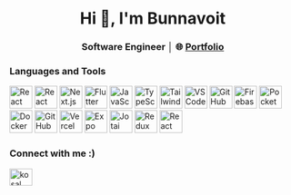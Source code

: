 <h1 align="center">Hi 👋, I'm Bunnavoit</h1>
<h3 align="center">
  Software Engineer  
  │  
  🌐 <a href="https://www.bunnavoit.me" target="_blank">Portfolio</a>
</h3>

### Languages and Tools

<p align="left">
    <img src="https://img.shields.io/badge/React%20Native-20232A?style=for-the-badge&logo=react&logoColor=61DAFB" alt="React Native" height="40"/>  
  <img src="https://img.shields.io/badge/React-20232A?style=for-the-badge&logo=react&logoColor=61DAFB" alt="React" height="40"/>
  <img src="https://img.shields.io/badge/Next.js-000000?style=for-the-badge&logo=nextdotjs&logoColor=white" alt="Next.js" height="40"/>
  <img src="https://img.shields.io/badge/Flutter-02569B?style=for-the-badge&logo=flutter&logoColor=white" alt="Flutter" height="40"/>
  <img src="https://img.shields.io/badge/JavaScript-F7DF1E?style=for-the-badge&logo=javascript&logoColor=black" alt="JavaScript" height="40"/>
  <img src="https://img.shields.io/badge/TypeScript-3178C6?style=for-the-badge&logo=typescript&logoColor=white" alt="TypeScript" height="40"/>
  <img src="https://img.shields.io/badge/Tailwind_CSS-38B2AC?style=for-the-badge&logo=tailwind-css&logoColor=white" alt="Tailwind CSS" height="40"/>
  <img src="https://img.shields.io/badge/VS_Code-007ACC?style=for-the-badge&logo=visual-studio-code&logoColor=white" alt="VSCode" height="40"/>
  <img src="https://img.shields.io/badge/GitHub-181717?style=for-the-badge&logo=github&logoColor=white" alt="GitHub" height="40"/>
  <img src="https://img.shields.io/badge/Firebase-FFCA28?style=for-the-badge&logo=firebase&logoColor=black" alt="Firebase" height="40"/>  
  <img src="https://img.shields.io/badge/Pocketbase-2E2C2C?style=for-the-badge&logo=pocketbase&logoColor=white" alt="Pocketbase" height="40"/>
  <img src="https://img.shields.io/badge/Docker-2496ED?style=for-the-badge&logo=docker&logoColor=white" alt="Docker" height="40"/>
  <img src="https://img.shields.io/badge/GitHub%20Actions-2088FF?style=for-the-badge&logo=github-actions&logoColor=white" alt="GitHub Actions" height="40"/>
  <img src="https://img.shields.io/badge/Vercel-000000?style=for-the-badge&logo=vercel&logoColor=white" alt="Vercel" height="40"/>
  <img src="https://img.shields.io/badge/Expo-000020?style=for-the-badge&logo=expo&logoColor=white" alt="Expo" height="40"/>
  <img src="https://img.shields.io/badge/Jotai-9e1e32?style=for-the-badge&logoColor=white" alt="Jotai" height="40"/>  
  <img src="https://img.shields.io/badge/Redux-764ABC?style=for-the-badge&logo=redux&logoColor=white" alt="Redux" height="40"/>
  <img src="https://img.shields.io/badge/React_Query-FF4154?style=for-the-badge&logo=react-query&logoColor=white" alt="React Query" height="40"/>
</p>

<h3 align="left">Connect with me :) </h3>
<p align="left">
  <a href="https://www.linkedin.com/in/kosal-bunnavoit-196620296/" target="blank">
    <img align="center" src="https://raw.githubusercontent.com/rahuldkjain/github-profile-readme-generator/master/src/images/icons/Social/linked-in-alt.svg" alt="kosal bunnavoit" height="30" width="40" />
  </a>
</p>



